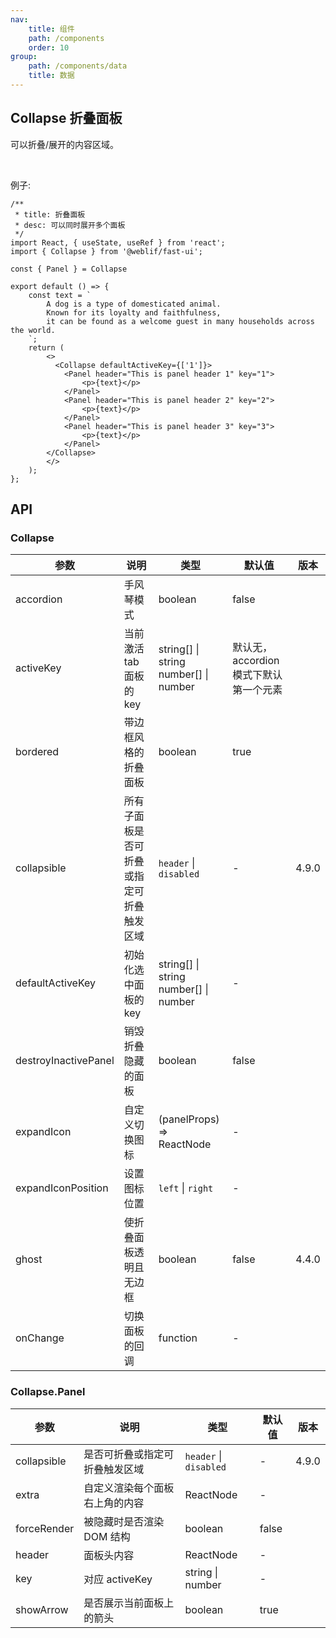 ```yaml
---
nav:
    title: 组件
    path: /components
    order: 10
group:
    path: /components/data
    title: 数据
---
```


## Collapse 折叠面板

可以折叠/展开的内容区域。

<br />

例子: 

```tsx
/**
 * title: 折叠面板
 * desc: 可以同时展开多个面板
 */
import React, { useState, useRef } from 'react';
import { Collapse } from '@weblif/fast-ui';

const { Panel } = Collapse

export default () => {
    const text = `
        A dog is a type of domesticated animal.
        Known for its loyalty and faithfulness,
        it can be found as a welcome guest in many households across the world.
    `;
    return (
        <>
          <Collapse defaultActiveKey={['1']}>
            <Panel header="This is panel header 1" key="1">
                <p>{text}</p>
            </Panel>
            <Panel header="This is panel header 2" key="2">
                <p>{text}</p>
            </Panel>
            <Panel header="This is panel header 3" key="3">
                <p>{text}</p>
            </Panel>
        </Collapse>
        </>
    );
};
```


## API

### Collapse

| 参数 | 说明 | 类型 | 默认值 | 版本 |
| --- | --- | --- | --- | --- |
| accordion | 手风琴模式 | boolean | false |  |
| activeKey | 当前激活 tab 面板的 key | string\[] \| string <br/> number\[] \| number | 默认无，accordion 模式下默认第一个元素 |  |
| bordered | 带边框风格的折叠面板 | boolean | true |  |
| collapsible | 所有子面板是否可折叠或指定可折叠触发区域 | `header` \| `disabled` | - | 4.9.0 |
| defaultActiveKey | 初始化选中面板的 key | string\[] \| string<br/> number\[] \| number | - |  |
| destroyInactivePanel | 销毁折叠隐藏的面板 | boolean | false |  |
| expandIcon | 自定义切换图标 | (panelProps) => ReactNode | - |  |
| expandIconPosition | 设置图标位置 | `left` \| `right` | - |  |
| ghost | 使折叠面板透明且无边框 | boolean | false | 4.4.0 |
| onChange | 切换面板的回调 | function | - |  |

### Collapse.Panel

| 参数 | 说明 | 类型 | 默认值 | 版本 |
| --- | --- | --- | --- | --- |
| collapsible | 是否可折叠或指定可折叠触发区域 | `header` \| `disabled` | - | 4.9.0 |
| extra | 自定义渲染每个面板右上角的内容 | ReactNode | - |  |
| forceRender | 被隐藏时是否渲染 DOM 结构 | boolean | false |  |
| header | 面板头内容 | ReactNode | - |  |
| key | 对应 activeKey | string \| number | - |  |
| showArrow | 是否展示当前面板上的箭头 | boolean | true |  |